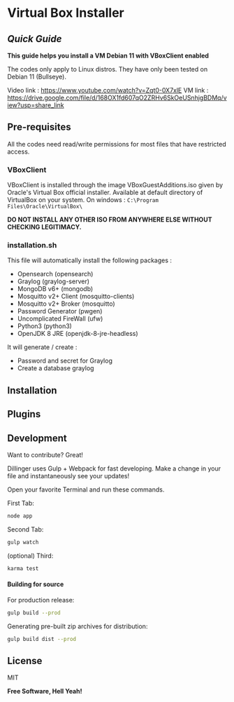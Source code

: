# Virtual Box Installer
## _Quick Guide_
**This guide helps you install a VM Debian 11 with VBoxClient enabled**

The codes only apply to Linux distros. 
They have only been tested on Debian 11 (Bullseye).

Video link : https://www.youtube.com/watch?v=Zqt0-0X7xlE
VM link : https://drive.google.com/file/d/168OX1fd607qO2ZRHv6SkOeUSnhjgBDMq/view?usp=share_link

## Pre-requisites
All the codes need read/write permissions for most files that have restricted access.


### VBoxClient
VBoxClient is installed through the image VBoxGuestAdditions.iso given by Oracle's Virtual Box official installer.
Available at default directory of VirtualBox on your system.
On windows : ```C:\Program Files\Oracle\VirtualBox\```

**DO NOT INSTALL ANY OTHER ISO FROM ANYWHERE ELSE WITHOUT CHECKING LEGITIMACY.**

### installation.sh
This file will automatically install the following packages :
* Opensearch (opensearch)
* Graylog (graylog-server)
* MongoDB v6+ (mongodb)
* Mosquitto v2+ Client (mosquitto-clients)
* Mosquitto v2+ Broker (mosquitto)
* Password Generator (pwgen)
* Uncomplicated FireWall (ufw)
* Python3 (python3)
* OpenJDK 8 JRE (openjdk-8-jre-headless)

It will generate / create :
* Password and secret for Graylog
* Create a database graylog 




## Installation


## Plugins


## Development

Want to contribute? Great!

Dillinger uses Gulp + Webpack for fast developing.
Make a change in your file and instantaneously see your updates!

Open your favorite Terminal and run these commands.

First Tab:

```sh
node app
```

Second Tab:

```sh
gulp watch
```

(optional) Third:

```sh
karma test
```

#### Building for source

For production release:

```sh
gulp build --prod
```

Generating pre-built zip archives for distribution:

```sh
gulp build dist --prod
```

## License

MIT

**Free Software, Hell Yeah!**
